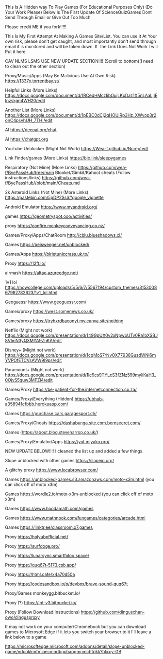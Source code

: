 This Is A Hidden way To Play Games (For Educational Purposes Only) (Do Your Work Please)
Below Is The First Update Of ScienceQuizGames
Dont Send Through Email or Give Out Too Much

Please credit ME if you fork!!!!!




This Is My First Attempt At Making A Games Site/List. You can use it At Your own risk, please don't get caught, and most importantly don't send through email it is monitored and will be taken down.
If The Link Does Not Work I will Put it here




CAV NLMS LSMS USE NEW UPDATE SECTION!!!! (Scroll to bottom)(I need to clean out the other section)



Proxy/Music/Apps (May Be Malicious Use At Own Risk)
https://1337x.torrentbay.st/

Helpful Links (More Links)
https://docs.google.com/document/d/1RCedHMczIibOujLKxDaz1X5nLAaLjIEInzskgn4WH20/edit

Another List (More Links)
https://docs.google.com/document/d/1pEBC0dCj2qHOUiRp3Hz_XWvop3r2onC4psvhUH_7THI/edit

AI
https://deepai.org/chat

AI
https://chatgpt.org

YouTube Unblocker (Might Not Work)
https://Wea-f.github.io/Norepted/

Link Finder/games (More Links)
https://bio.link/sleepygames

Respiratory (Not Mine) (More Links)
https://github.com/wea-f/ByePassHub/tree/main
Blooket/Gimkit/Kahoot cheats (Follow instructions/links)
https://github.com/wea-f/ByePassHub//blob/main/Cheats.md

2k Asteroid Links (Not Mine) (More Links)
https://pastebin.com/5pDP2SsS#google_vignette

Android Emulator
https://www.myandroid.org/

games
https://geometryspot.ooo/activities/

proxy
https://confire.monkeyconveyancing.co.nz/

Games/Proxy/Apps/ChatRoom
http://cblu.blueshadows.cl/

Games
https://beiswenger.net/unblocked/

Games/Apps
https://birletuniccrass.uk.to/

Proxy
https://12ft.io/

airmash
https://altao.azureedge.net/

1v1 lol
https://nowcollege.com/uploads/5/5/6/7/5567194/custom_themes/315300867982782623/1v1_lol.html

Geoguessr
https://www.geoguessr.com/

Games/proxy
https://west.somenews.co.uk/

Games/proxy
https://tryhxrdbaconyt.my.canva.site/nothing

Netflix  (Might not work)
https://docs.google.com/presentation/d/149GpUX0v2xNpwbUTv0Ra1bXSBJ8VImN3yQXMYA9ZhKA/edit

Disney+  (Might not work)
https://docs.google.com/presentation/d/1cqMoS7rNvOX77938GusdWNi6mYVPOfETCVsAVW9I9ps/edit

Paramount+  (Might not work)
https://docs.google.com/presentation/d/1lc9cs9TYLcS3fZNz599myliKaH3_0OjvS5guw3MFZl4/edit

Games/Proxy
https://be-patient-for-the.internetconnection.co.za/

Games/Proxy/Everything (Hidden)
https://ubhub-a358941cfbbb.herokuapp.com/

Games
https://purchase.cars.garagesport.ch/

Games/Proxy/Cheats
https://dashabunga.site.com.bornsecret.com/

Games
(https://about.blog.steveharrop.co.uk/)

Games/Proxy/Emulator/Apps
https://yut.miyako.pro/

NEW UPDATE BELOW!!!! 
I cleaned the list up and added a few things.

Slope unblocked with other games
https://slopeio.org/ 



A glitchy proxy
https://www.locabrowser.com/

Games
https://unblocked-games.s3.amazonaws.com/moto-x3m.html (you can click off of moto x3m)

Games
https://wordle2.io/moto-x3m-unblocked (you can click off of moto x3m)

Games
https://www.hoodamath.com/games

Games
https://www.mathnook.com/fungames/categories/arcade.html

Games
https://linktr.ee/classroom.x7.games

Proxy
https://holyubofficial.net/

Proxy
https://surfdoge.pro/

Proxy
https://lunarsync.smartfoloo.space/

Proxy
https://quq67t-5173.csb.app/

Proxy
https://html.cafe/x4a70d50a

Proxy
https://codesandbox.io/p/devbox/brave-sound-quq67t

Proxy/Games
monkeygg.bitbucket.io/

Proxy (?)
https://int-v3.bitbucket.io/





Proxy (Follow Download Instructions)
https://github.com/dinguschan-owo/dingusproxy


It may not work on your computer/Chromebook but you can download games to Microsoft Edge if it lets you switch your browser to it I'll leave a link below to a game.

https://microsoftedge.microsoft.com/addons/detail/slope-unblocked-game/ndcokkmfmiaecmndbpohaogmpmchfpkk?hl=cy-GB 

